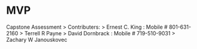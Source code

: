 # MVP
Capstone Assessment
	> Contributers: 
		> Ernest C. King : Mobile # 801-631-2160
		> Terrell R Payne
		> David Dornbrack : Mobile # 719-510-9031
		> Zachary W Janouskovec